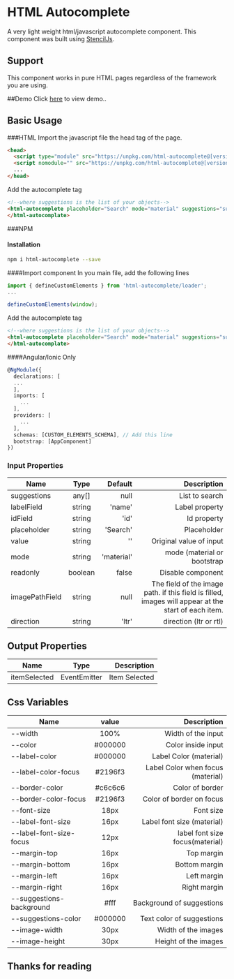 # HTML Autocomplete

A very light weight html/javascript autocomplete component.
This component was built using [StencilJs](https://stenciljs.com/).

## Support
This component works in pure HTML pages regardless of the framework
you are using.

##Demo
Click [here](https://plnkr.co/edit/3cYxYh7AlfQZHj5B) to view demo..

## Basic Usage
###HTML
Import the javascript file the head tag of the page.
```html
<head>
  <script type="module" src="https://unpkg.com/html-autocomplete@[version]/dist/html-autocomplete/html-autocomplete.esm.js"></script>
  <script nomodule="" src="https://unpkg.com/html-autocomplete@[version]/dist/html-autocomplete/html-autocomplete.js"></script>	
  ...
</head>
```
Add the autocomplete tag
```html
<!--where suggestions is the list of your objects-->
<html-autocomplete placeholder="Search" mode="material" suggestions="suggestions" (itemSelected)="fuction($event)">
</html-autocomplate>
```
###NPM
#### Installation
```BASH
npm i html-autocomplete --save
```
####Import component
In you main file, add the following lines
```typescript
import { defineCustomElements } from 'html-autocomplete/loader';
...

defineCustomElements(window);
```
Add the autocomplete tag
```html
<!--where suggestions is the list of your objects-->
<html-autocomplete placeholder="Search" mode="material" suggestions="suggestions" (itemSelected)="fuction($event)">
</html-autocomplate>
```
####Angular/Ionic Only

```TYPESCRIPT
@NgModule({
  declarations: [
  ...
  ],
  imports: [
    ...
  ],
  providers: [
    ...
  ],
  schemas: [CUSTOM_ELEMENTS_SCHEMA], // Add this line
  bootstrap: [AppComponent]
})
```

### Input Properties

| Name          | Type          | Default   | Description             |
| --------------|:-------------:| ---------:|------------------------:|
| suggestions   | any[]         | null      |List to search           |
| labelField    | string        | 'name'    |Label property           |
| idField       | string        | 'id'      |Id property              |
| placeholder   | string        | 'Search'  |Placeholder              |
| value   | string         | ''        |Original value  of input |
| mode   | string         | 'material'        |mode (material or bootstrap |
| readonly      | boolean       | false     |Disable component        |
| imagePathField      | string       | null     |The field of the image path. if this field is filled, images will appear at the start of each item.|
| direction      | string       | 'ltr'     |direction (ltr or rtl)|


## Output Properties

| Name          | Type          | Description             |
| --------------|:-------------:|------------------------:|
| itemSelected  | EventEmitter  |Item Selected            |

## Css Variables

| Name                   | value         | Description             |
| --------------         |:-------------:|------------------------:|
| --width                | 100%          |Width of the input       |
| --color                | #000000       |Color inside input       |
| --label-color          | #000000       |Label Color (material)    |
| --label-color-focus    | #2196f3       |Label Color when focus (material)      |
| --border-color         | #c6c6c6       |Color of border       |
| --border-color-focus   | #2196f3       |Color of border on focus        |
| --font-size            | 18px          |Font size       |
| --label-font-size      | 16px          |Label font size (material)       |
| --label-font-size-focus| 12px          |label font size focus(material)       |
| --margin-top           | 16px          |Top margin       |
| --margin-bottom        | 16px          |Bottom margin       |
| --margin-left          | 16px          |Left margin       |
| --margin-right         | 16px          |Right margin      |
| --suggestions-background         | #fff          |Background of suggestions     |
| --suggestions-color         | #000000          |Text color of suggestions      |
| --image-width        | 30px          |Width of the images      |
| --image-height         | 30px          |Height of the images      |


## Thanks for reading
